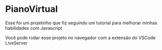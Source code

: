 # PianoVirtual

Esse foi um projetinho que fiz seguindo um tutorial para melhorar minhas habilidades com Javascript

Você pode rodar esse projeto no navegador com a extensão do VSCode LiveServer

